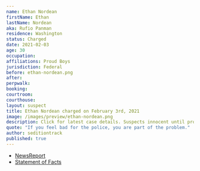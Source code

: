 ```yaml
---
name: Ethan Nordean
firstName: Ethan
lastName: Nordean
aka: Rufio Panman
residence: Washington
status: Charged
date: 2021-02-03
age: 30
occupation:
affiliations: Proud Boys
jurisdiction: Federal
before: ethan-nordean.png
after:
perpwalk:
booking:
courtroom:
courthouse:
layout: suspect
title: Ethan Nordean charged on February 3rd, 2021
image: /images/preview/ethan-nordean.png
description: Click for latest case details. Suspects innocent until proven guilty.
quote: "If you feel bad for the police, you are part of the problem."
author: seditiontrack
published: true
---
```


- [NewsReport](https://nytimes.com/live/2021/02/03/us/biden-administration#federal-officials-arrested-another-leader-of-the-proud-boys-ethan-nordean-in-the-capitol-riot-investigation)
- [Statement of Facts](https://www.justice.gov/opa/page/file/1364196/download)
